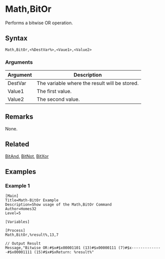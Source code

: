 # Math,BitOr

Performs a bitwise OR operation.

## Syntax

```pebakery
Math,BitOr,<%DestVar%>,<Vaue1>,<Value2>
```

### Arguments

| Argument | Description |
| --- | --- |
| DestVar | The variable where the result will be stored. |
| Value1 | The first value. |
| Value2 | The second value. |

## Remarks

None.

## Related

[BitAnd](./BitAnd.md), [BitNot](./BitNot.md), [BitXor](./BitXor.md)

## Examples

### Example 1

```pebakery
[Main]
Title=Math-BitOr Example
Description=Show usage of the Math,BitOr Command
Author=Homes32
Level=5

[Variables]

[Process]
Math,BitOr,%result%,13,7

// Output Result
Message,"Bitwise OR:#$x#$x00001101 (13)#$x00000111 (7)#$x--------------#$x00001111 (15)#$x#$xReturn: %result%"
```